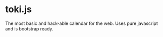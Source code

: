 toki.js
=======

The most basic and hack-able calendar for the web. Uses pure javascript and is bootstrap ready.
